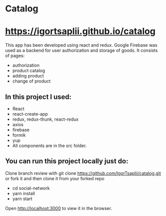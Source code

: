 # Catalog
# https://igortsaplii.github.io/catalog

This app has been developed using react and redux. Google Firebase was used as a backend for user authorization and storage of goods. It consists of pages:
* authorization
* product catalog
* adding product
* change of product


## In this project I used:

* React
* react-create-app
* redux, redux-thunk, react-redux
* axios
* firebase
* formik
* yup
* All components are in the src folder.

## You can run this project locally just do:

Clone branch review with git clone https://github.com/IgorTsaplii/catalog.git or fork it and then clone it from your forked repo
* cd social-network
* yarn install
* yarn start

Open [http://localhost:3000](http://localhost:3000) to view it in the browser.
